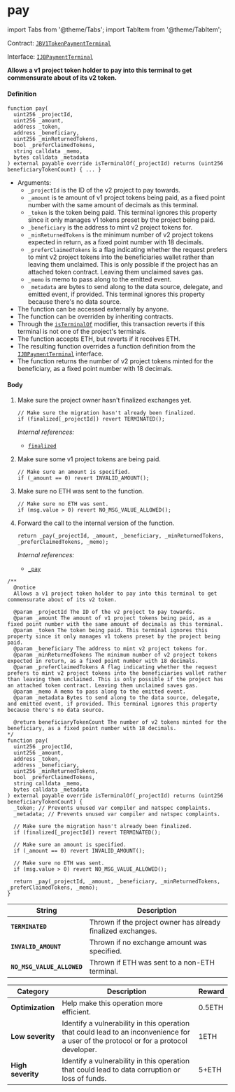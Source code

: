 # pay

import Tabs from '@theme/Tabs';
import TabItem from '@theme/TabItem';

Contract: [`JBV1TokenPaymentTerminal`](/dev/api/contracts/or-payment-terminals/jbv1tokenpaymentterminal/README.md)​‌

Interface: [`IJBPaymentTerminal`](/dev/api/interfaces/ijbpaymentterminal.md)

<Tabs>
<TabItem value="Step by step" label="Step by step">

**Allows a v1 project token holder to pay into this terminal to get commensurate about of its v2 token.**

#### Definition

```
function pay(
  uint256 _projectId,
  uint256 _amount,
  address _token,
  address _beneficiary,
  uint256 _minReturnedTokens,
  bool _preferClaimedTokens,
  string calldata _memo,
  bytes calldata _metadata
) external payable override isTerminalOf(_projectId) returns (uint256 beneficiaryTokenCount) { ... }
```

* Arguments:
  * `_projectId` is the ID of the v2 project to pay towards.
  * `_amount` is te amount of v1 project tokens being paid, as a fixed point number with the same amount of decimals as this terminal.
  * `_token` is the token being paid. This terminal ignores this property since it only manages v1 tokens preset by the project being paid.
  * `_beneficiary` is the address to mint v2 project tokens for.
  * `_minReturnedTokens` is the minimum number of v2 project tokens expected in return, as a fixed point number with 18 decimals.
  * `_preferClaimedTokens` is a flag indicating whether the request prefers to mint v2 project tokens into the beneficiaries wallet rather than leaving them unclaimed. This is only possible if the project has an attached token contract. Leaving them unclaimed saves gas.
  * `_memo` is memo to pass along to the emitted event. 
  * `_metadata` are bytes to send along to the data source, delegate, and emitted event, if provided. This terminal ignores this property because there's no data source.
* The function can be accessed externally by anyone.
* The function can be overriden by inheriting contracts.
* Through the [`isTerminalOf`](/dev/api/contracts/or-payment-terminals/jbv1tokenpaymentterminal/modifiers/isterminalof.md) modifier, this transaction reverts if this terminal is not one of the project's terminals.
* The function accepts ETH, but reverts if it receives ETH. 
* The resulting function overrides a function definition from the [`IJBPaymentTerminal`](/dev/api/interfaces/ijbpaymentterminal.md) interface.
* The function returns the number of v2 project tokens minted for the beneficiary, as a fixed point number with 18 decimals.

#### Body

1.  Make sure the project owner hasn't finalized exchanges yet. 

    ```
    // Make sure the migration hasn't already been finalized.
    if (finalized[_projectId]) revert TERMINATED();
    ```

    _Internal references:_

    * [`finalized`](/dev/api/contracts/or-payment-terminals/jbv1tokenpaymentterminal/properties/finalized.md)

2.  Make sure some v1 project tokens are being paid. 

    ```
    // Make sure an amount is specified.
    if (_amount == 0) revert INVALID_AMOUNT();
    ```

3.  Make sure no ETH was sent to the function.

    ```
    // Make sure no ETH was sent.
    if (msg.value > 0) revert NO_MSG_VALUE_ALLOWED();
    ```

4.  Forward the call to the internal version of the function.

    ```
    return _pay(_projectId, _amount, _beneficiary, _minReturnedTokens, _preferClaimedTokens, _memo);
    ```

    _Internal references:_

    * [`_pay`](/dev/api/contracts/or-payment-terminals/jbv1tokenpaymentterminal/write/-_pay.md)

</TabItem>

<TabItem value="Code" label="Code">

```
/** 
  @notice 
  Allows a v1 project token holder to pay into this terminal to get commensurate about of its v2 token.

  @param _projectId The ID of the v2 project to pay towards.
  @param _amount The amount of v1 project tokens being paid, as a fixed point number with the same amount of decimals as this terminal.
  @param _token The token being paid. This terminal ignores this property since it only manages v1 tokens preset by the project being paid. 
  @param _beneficiary The address to mint v2 project tokens for.
  @param _minReturnedTokens The minimum number of v2 project tokens expected in return, as a fixed point number with 18 decimals.
  @param _preferClaimedTokens A flag indicating whether the request prefers to mint v2 project tokens into the beneficiaries wallet rather than leaving them unclaimed. This is only possible if the project has an attached token contract. Leaving them unclaimed saves gas.
  @param _memo A memo to pass along to the emitted event. 
  @param _metadata Bytes to send along to the data source, delegate, and emitted event, if provided. This terminal ignores this property because there's no data source.

  @return beneficiaryTokenCount The number of v2 tokens minted for the beneficiary, as a fixed point number with 18 decimals.
*/
function pay(
  uint256 _projectId,
  uint256 _amount,
  address _token,
  address _beneficiary,
  uint256 _minReturnedTokens,
  bool _preferClaimedTokens,
  string calldata _memo,
  bytes calldata _metadata
) external payable override isTerminalOf(_projectId) returns (uint256 beneficiaryTokenCount) {
  _token; // Prevents unused var compiler and natspec complaints.
  _metadata; // Prevents unused var compiler and natspec complaints.

  // Make sure the migration hasn't already been finalized.
  if (finalized[_projectId]) revert TERMINATED();

  // Make sure an amount is specified.
  if (_amount == 0) revert INVALID_AMOUNT();

  // Make sure no ETH was sent.
  if (msg.value > 0) revert NO_MSG_VALUE_ALLOWED();

  return _pay(_projectId, _amount, _beneficiary, _minReturnedTokens, _preferClaimedTokens, _memo);
}
```

</TabItem>

<TabItem value="Errors" label="Errors">

| String                       | Description                                             |
| ---------------------------- | ------------------------------------------------------- |
| **`TERMINATED`** | Thrown if the project owner has already finalized exchanges. |
| **`INVALID_AMOUNT`** | Thrown if no exchange amount was specified. |
| **`NO_MSG_VALUE_ALLOWED`** | Thrown if ETH was sent to a non-ETH terminal. |

</TabItem>


<TabItem value="Bug bounty" label="Bug bounty">

| Category          | Description                                                                                                                            | Reward |
| ----------------- | -------------------------------------------------------------------------------------------------------------------------------------- | ------ |
| **Optimization**  | Help make this operation more efficient.                                                                                               | 0.5ETH |
| **Low severity**  | Identify a vulnerability in this operation that could lead to an inconvenience for a user of the protocol or for a protocol developer. | 1ETH   |
| **High severity** | Identify a vulnerability in this operation that could lead to data corruption or loss of funds.                                        | 5+ETH  |

</TabItem>
</Tabs>
